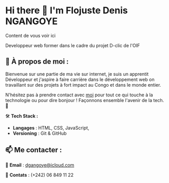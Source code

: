 # Hi there 👋 I'm **Flojuste Denis NGANGOYE**

Content de vous voir ici

Developpeur web former dans le cadre du projet D-clic de l'OIF

## 🚀 À propos de moi :
Bienvenue sur une partie de ma vie sur internet, je suis un apprentit Développeur et j'aspire à faire carrière dans le développement web on travaillant sur des projets à fort impact au Congo et dans le monde entier.

N'hésitez pas à prendre contact avec [moi](#) pour tout ce qui touche à la technologie ou pour dire bonjour ! Façonnons ensemble l'avenir de la tech. 🌟

🛠 **Tech Stack :** 
- **Langages** : HTML, CSS, JavaScript, 
- **Versioning** : Git & GitHub

## 📫 Me contacter :
📧 **Email** : dgangoye@icloud.com

💼 **Contats** : (+242) 06 849 11 22
